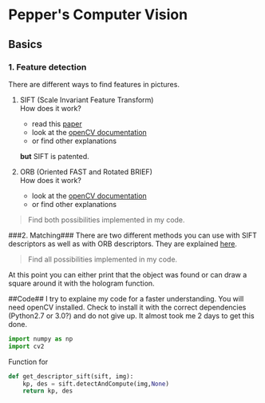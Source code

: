 # Pepper's Computer Vision

## Basics ##

### 1. Feature detection ###

There are different ways to find features in pictures.
  
1. SIFT (Scale Invariant Feature Transform)  
	How does it work?  
	* read this [paper](https://www.cs.ubc.ca/~lowe/papers/ijcv04.pdf) 
	* look at the [openCV documentation](https://docs.opencv.org/trunk/da/df5/tutorial_py_sift_intro.html)
	* or find other explanations  
	
	**but** SIFT is patented.

	
2. ORB (Oriented FAST and Rotated BRIEF)  
	How does it work?  
	* look at the [openCV documentation](https://docs.opencv.org/trunk/d1/d89/tutorial_py_orb.html)
	* or find other explanations    

> Find both possibilities implemented in my code.
	
###2. Matching###
There are two different methods you can use with SIFT descriptors as well as with ORB descriptors. They are explained [here](https://docs.opencv.org/trunk/dc/dc3/tutorial_py_matcher.html).

> Find all possibilities implemented in my code.


At this point you can either print that the object was found or can draw a square around it with the hologram function.

##Code##
I try to explaine my code for a faster understanding.
You will need openCV installed. Check to install it with the correct dependencies (Python2.7 or 3.0?) and do not give up. It almost took me 2 days to get this done.  
```python
import numpy as np
import cv2
```

Function for
```python
def get_descriptor_sift(sift, img):
    kp, des = sift.detectAndCompute(img,None)
    return kp, des
```